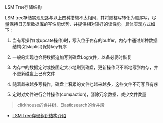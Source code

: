 LSM Tree存储结构

LSM tree存储实现思路与以上四种措施不太相同，其将随机写转化为顺序写，尽量保持日志型数据库的写性能优势，并提供相对较好的读性能。具体实现方式如下：

1. 当有写操作(或update操作)时，写入位于内存的buffer，内存中通过某种数据结构(如skiplist)保持key有序

2. 一般的实现也会将数据追加写到磁盘Log文件，以备必要时恢复

3. 内存中的数据定时或按固定大小地刷到磁盘，更新操作只不断地写到内存，并不更新磁盘上已有文件

4. 随着越来越多写操作，磁盘上积累的文件也越来越多，这些文件不可写且有序

5. 定时对文件进行合并操作(compaction)，消除冗余数据，减少文件数量

> clickhouse的合并树、Elasticsearch的合并段

- [LSM Tree存储组织结构介绍](https://www.cnblogs.com/bangerlee/p/4307055.html)
